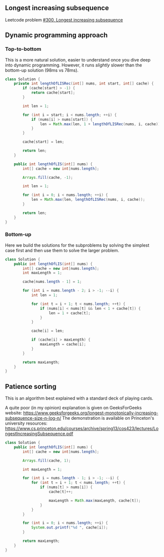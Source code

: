 ## Longest increasing subsequence

Leetcode problem [#300, Longest increasing subsequence](https://leetcode.com/problems/longest-increasing-subsequence/)

## Dynamic programming approach

### Top-to-bottom

This is a more natural solution, easier to understand once you dive deep into dynamic programming.
However, it runs _slightly_ slower than the bottom-up solution (98ms vs 78ms).

```java
class Solution {
    private int lengthOfLISRec(int[] nums, int start, int[] cache) {
        if (cache[start] > -1) {
            return cache[start];
        }

        int len = 1;

        for (int i = start; i < nums.length; ++i) {
            if (nums[i] > nums[start]) {
                len = Math.max(len, 1 + lengthOfLISRec(nums, i, cache));
            }
        }

        cache[start] = len;

        return len;
    }

    public int lengthOfLIS(int[] nums) {
        int[] cache = new int[nums.length];

        Arrays.fill(cache, -1);

        int len = 1;

        for (int i = 0; i < nums.length; ++i) {
            len = Math.max(len, lengthOfLISRec(nums, i, cache));
        }

        return len;
    }
}
```

### Bottom-up

Here we build the solutions for the subproblems by solving the simplest case first and then use them to solve the larger problem.

```java
class Solution {
    public int lengthOfLIS(int[] nums) {
        int[] cache = new int[nums.length];
        int maxLength = 1;

        cache[nums.length - 1] = 1;

        for (int i = nums.length - 2; i > -1; --i) {
            int len = 1;

            for (int t = i + 1; t < nums.length; ++t) {
                if (nums[i] < nums[t] && len < 1 + cache[t]) {
                    len = 1 + cache[t];
                }
            }

            cache[i] = len;

            if (cache[i] > maxLength) {
                maxLength = cache[i];
            }
        }

        return maxLength;
    }
}
```


## Patience sorting

This is an algorithm best explained with a standard deck of playing cards.

A quite poor (in my opinion) explanation is given on GeeksForGeeks website: https://www.geeksforgeeks.org/longest-monotonically-increasing-subsequence-size-n-log-n/
The demonstration is available on Princeton's university resources: https://www.cs.princeton.edu/courses/archive/spring13/cos423/lectures/LongestIncreasingSubsequence.pdf

```java
class Solution {
    public int lengthOfLIS(int[] nums) {
        int[] cache = new int[nums.length];

        Arrays.fill(cache, 1);

        int maxLength = 1;

        for (int i = nums.length - 1; i > -1; --i) {
            for (int t = i + 1; t < nums.length; ++t) {
                if (nums[t] > nums[i]) {
                    cache[t]++;

                    maxLength = Math.max(maxLength, cache[t]);
                }
            }
        }

        for (int i = 0; i < nums.length; ++i) {
            System.out.printf("%d ", cache[i]);
        }

        return maxLength;
    }
}
```
